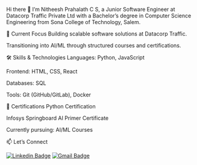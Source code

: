 Hi there 👋
I’m Nitheesh Prahalath C S, a Junior Software Engineer at Datacorp Traffic Private Ltd with a Bachelor’s degree in Computer Science Engineering from Sona College of Technology, Salem.

🔭 Current Focus
Building scalable software solutions at Datacorp Traffic.

Transitioning into AI/ML through structured courses and certifications.

🛠 Skills & Technologies
Languages: Python, JavaScript

Frontend: HTML, CSS, React

Databases: SQL

Tools: Git (GitHub/GitLab), Docker

📜 Certifications
Python Certification 

Infosys Springboard AI Primer Certificate

Currently pursuing: AI/ML Courses 

📫 Let’s Connect

[![Linkedin Badge](https://img.shields.io/badge/-Nitheesh_Prahalath-blue?style=flat-square&logo=Linkedin&logoColor=white&link=https://www.linkedin.com/in/nitheesh-prahalath-14b44b15a/)](https://www.linkedin.com/in/nitheesh-prahalath-14b44b15a/)
[![Gmail Badge](https://img.shields.io/badge/-nitheeshprahalathcs@gmail.com-c14438?style=flat-square&logo=Gmail&logoColor=white&link=mailto:nitheeshprahalathcs@gmail.com)](mailto:nitheeshprahalathcs@gmail.com)
